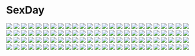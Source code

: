 # SexDay
![](https://konachan.com/jpeg/26de653aead0b19ca4c2e0adc83315c6/Konachan.com%20-%2017945%20shakugan_no_shana%20shana.jpg)
![](https://konachan.com/jpeg/01d43bca789202f7588168dc2b8a9438/Konachan.com%20-%20214821%20animal_ears%20aqua_eyes%20bed%20bell%20blonde_hair%20bra%20breasts%20choker%20cleavage%20fang%20foxgirl%20long_hair%20navel%20original%20panties%20rayn%20tail%20underwear.jpg)
![](https://konachan.com/jpeg/869c77ddab88ddfd4f6ae528ea348b82/Konachan.com%20-%2046116%20code_geass%20kallen_stadtfeld%20shirley_fenette.jpg)
![](https://konachan.com/image/665657e78eb3d4819fdca9d8d5c56c9c/Konachan.com%20-%2053521%20animal%20bird%20dress%20hatsune_miku%20long_hair%20twintails%20vocaloid.jpg)
![](https://konachan.com/image/c2f32cf2d15732694ef63862cb06d91a/Konachan.com%20-%2093097%20dress%20landscape%20scenic%20sky%20summer_dress%20tagme%20tko%20water.jpg)
![](https://konachan.com/image/4783437f46e6c3bf250e2cade3c02f38/Konachan.com%20-%20174847%20blush%20brown_hair%20flat_chest%20hikoukigumo_no_mukougawa%20hirosaki_mina%20logo%20navel%20nipples%20nude%20purinko%20purple_eyes%20ribbons%20scarf%20thighhighs.jpg)
![](https://konachan.com/jpeg/366ddc9b1bcca3a95c48e0ee36d4df92/Konachan.com%20-%20234736%20akinashi_yuu%20blonde_hair%20book%20couch%20dress%20green_eyes%20long_hair%20shirt%20socks.jpg)
![](https://konachan.com/jpeg/d5b6a0a6cd42b5039da3b2adb5b73529/Konachan.com%20-%20281994%20anthropomorphism%20ass%20bed%20brown_hair%20dress%20gradient%20green_eyes%20nuka_%28nvkka%29%20panties%20ponytail%20signed%20skirt_lift%20socks%20summer_dress%20underwear.jpg)
![](https://konachan.com/jpeg/5ac4ec3610c8ead4ce9fa409d6eed180/Konachan.com%20-%20145680%20animal%20black_hair%20bow%20cage%20cape%20dog%20feathers%20long_hair%20reiuji_utsuho%20siirakannu%20touhou%20wings.jpg)
![](https://konachan.com/jpeg/50db4a5671d5dd7243429f9064d58843/Konachan.com%20-%20260324%20aoi_haruto%20black_hair%20blue_hair%20bondage%20breasts%20front_wing%20game_cg%20inohara_maki%20long_hair%20male%20ponytail%20red_eyes%20tie%20watanabe_akio.jpg)
![](https://konachan.com/image/6b5ec5674e45fe3ee38b1c3c843c6d39/Konachan.com%20-%20180982%20anthropomorphism%20aqua_eyes%20gengetsu_chihiro%20hat%20hibiki_%28kancolle%29%20kantai_collection%20long_hair%20pantyhose%20skirt%20tie%20white_hair.jpg)
![](https://konachan.com/image/2f94908e28cc86ece02facc252c9d3ce/Konachan.com%20-%20169895%20black_hair%20bow%20dress%20grass%20hakuto_%2828syuku%29%20houraisan_kaguya%20long_hair%20moon%20night%20red_eyes%20ribbons%20touhou%20umbrella.jpg)
![](https://konachan.com/image/759e51ea8c70a35b8023b40cb3f91b50/Konachan.com%20-%20112902%20breasts%20brown_hair%20dokkn%20night%20nipples%20nude%20original%20stars.jpg)
![](https://konachan.com/jpeg/a92c00adb46b44b97bbda62ca578588d/Konachan.com%20-%20117904%20breasts%20lala_satalin_deviluke%20nipples%20nude%20pussy%20run_elsie_jewelria%20sairenji_haruna%20tail%20to_love_ru%20transparent%20uncensored%20vector.jpg)
![](https://konachan.com/jpeg/a7fde96f8eab8b72bfbb88f896f62b23/Konachan.com%20-%20146405%20asakaya%20barefoot%20black_hair%20dress%20long_hair%20original.jpg)
![](https://konachan.com/jpeg/48426a9df3d8c26a3fd2d3f054fda3a9/Konachan.com%20-%20289698%20annin_doufu%20eyepatch%20hayasaka_mirei%20horns%20idolmaster%20idolmaster_cinderella_girls%20loli%20purple_hair%20short_hair%20thighhighs.jpg)
![](https://konachan.com/image/70e68561ae003263f0e2bddb89cf27f5/Konachan.com%20-%2023600%20air%20kamio_misuzu%20key%20kirishima_kano%20tohno_minagi%20visualart.jpg)
![](https://konachan.com/image/d1bd5603c0e071ac2ca6b4631e78fc1a/Konachan.com%20-%2073339%20hatsune_miku%20vocaloid.jpg)
![](https://konachan.com/image/45e39c3eb45019daa08688b4559a6039/Konachan.com%20-%2070277%20all_male%20animal%20bird%20kagamine_len%20male%20vocaloid.jpg)
![](https://konachan.com/jpeg/a7f6d15e3a8ff559653c9b8df27b9a77/Konachan.com%20-%2066484%20kagamine_rin%20vocaloid.jpg)
![](https://konachan.com/jpeg/d7223fc06d20580a243e596e3d880153/Konachan.com%20-%20121214%202girls%20game_cg%20long_hair%20sengoku_hime%20twins%20white_hair.jpg)
![](https://konachan.com/image/42e93d8143e10aac49529fbfcf328ec3/Konachan.com%20-%2018473%20chidori_kaname%20full_metal_panic%20sagara_sousuke.jpg)
![](https://konachan.com/image/b8cbdbe380f58a1c25cce76ac44e4dae/Konachan.com%20-%20269111%20animal%20black_eyes%20black_hair%20cat%20chain%20hat%20kneehighs%20long_hair%20morifumi%20original%20school_uniform%20skirt%20tie.jpg)
![](https://konachan.com/image/a904313af31d16c78ea2202fe47f1a4e/Konachan.com%20-%2067405%20dokuro_chrome%20group%20katekyou_hitman_reborn%20male%20rokudou_mukuro%20snow.jpg)
![](https://konachan.com/jpeg/7d8cd7e1b4cb4e9e403b54448df601a1/Konachan.com%20-%20201492%20aisare_roommate%20blonde_hair%20breasts%20game_cg%20long_hair%20navel%20nipples%20nude%20purple_eyes%20pussy%20reon%20shidou_aisha%20spread_legs%20uncensored%20yu-ta.jpg)
![](https://konachan.com/jpeg/a99c53ca157b98944341eaac4f452030/Konachan.com%20-%20181667%2035_%28pixiv%29%20all_male%20bandage%20black_hair%20male%20monochrome%20short_hair%20shorts%20white.jpg)
![](https://konachan.com/jpeg/7c72ab5cbba6d23544ee2c9ad29ac707/Konachan.com%20-%2080385%20komeiji_koishi%20komeiji_satori%20touhou.jpg)
![](https://konachan.com/image/221527c5e142b2cdea287fc319d01747/Konachan.com%20-%20286662%20bicolored_eyes%20bow%20hololive%20kagura_mea%20long_hair%20navel%20necklace%20no_bra%20open_shirt%20panties%20purple_hair%20shirt%20signed%20slyvia%20underwear.jpg)
![](https://konachan.com/jpeg/be5bc7c0df927e6104130fa1c36c37f6/Konachan.com%20-%20243328%20blue_eyes%20blush%20bow%20brown_hair%20food%20ice_cream%20ichiyou_moka%20long_hair%20original%20popsicle%20school_uniform%20twintails.jpg)
![](https://konachan.com/image/ff08e4d7fa5dae2066d5b449f224d4e4/Konachan.com%20-%2062048%20blush%20brown_hair%20flyable_heart%20game_cg%20inaba_yui%20itou_noiji%20katsuragi_syo%20ribbons%20school_uniform%20short_hair.jpg)
![](https://konachan.com/image/cd44e35f869417c5e7e6d1228334430e/Konachan.com%20-%20257265%20animal%20azur_lane%20bell%20boots%20bow%20candy%20chain%20christmas%20dress%20food%20gloves%20gyaza%20hat%20horns%20long_hair%20pink_eyes%20pink_hair%20reindeer%20ribbons%20scarf%20snow.jpg)
![](https://konachan.com/image/1df91935b9f286d6e1c5b0ba715c6945/Konachan.com%20-%2080225%20all_male%20fire%20katekyou_hitman_reborn%20male%20sawada_tsunayoshi.jpg)
![](https://konachan.com/image/29dd3fcb0f8763fe6a12e03a939177f3/Konachan.com%20-%20241702%20ball%20blonde_hair%20blush%20breasts%20isshiki_iroha%20nipples%20no_bra%20panties%20pantyhose%20shirt_lift%20short_hair%20sport%20underwear%20yellow_eyes%20yutsuki_ryou.jpg)
![](https://konachan.com/jpeg/dee61cb1c3f7c4431d7a32d661f7dfa4/Konachan.com%20-%2084893%20panty_%26_stocking_with_garterbelt%20reshiru%20stocking_%28character%29%20vector.jpg)
![](https://konachan.com/image/e177b3a7aca7baffc0691f3f2dd72f61/Konachan.com%20-%20304706%20book%20brown_hair%20building%20code%3A_d-blood%20gloves%20japanese_clothes%20long_hair%20miko%20red_eyes%20red_hair%20somehira_katsu%20thighhighs%20uesugi_eri.jpg)
![](https://konachan.com/image/bd645790c5cf543658908590cc873d40/Konachan.com%20-%20119321%20animal_ears%20book%20bunnygirl%20christmas%20drink%20flowers%20food%20inaba_tewi%20monochrome%20nobita%20sketch%20teddy_bear%20touhou.jpg)
![](https://konachan.com/image/d7ae55d672360f91e6ef036c1b80a9db/Konachan.com%20-%20126025%20all_male%20animal_ears%20blonde_hair%20blue_eyes%20catboy%20hoodie%20kagamine_len%20kuroi_%28liar-player%29%20male%20stars%20tail%20vocaloid.jpg)
![](https://konachan.com/image/ac402bfefdea2f8c8618e38bc212016c/Konachan.com%20-%20238354%20aruciii%20blush%20breast_hold%20brown_eyes%20gray_hair%20jpeg_artifacts%20loli%20long_hair%20nipples%20no_bra%20original%20ribbons%20shirt_lift%20twintails.jpg)
![](https://konachan.com/image/1c71aa0b1c774dfdca28732ae65268b2/Konachan.com%20-%20118712%20agekichi%20bell%20breasts%20brown_hair%20cake%20cameltoe%20catgirl%20cleavage%20food%20garter%20hat%20long_hair%20original%20pink_hair%20ribbons%20swimsuit%20syroh%20tail%20tie.jpg)
![](https://konachan.com/image/c0ab702b75449df732f12c6b2bf27673/Konachan.com%20-%2049460%20tagme%20train.jpg)
![](https://konachan.com/image/2d140930a57857c0da0b29462f4f65a8/Konachan.com%20-%20274639%20black_hair%20breast_hold%20breasts%20gray%20hat%20navel%20nipples%20open_shirt%20ouma_tokiichi%20pointed_ears%20pussy%20red_eyes%20short_hair%20touhou%20uncensored%20wings.jpg)
![](https://konachan.com/jpeg/f9691b97149e94d5ee80817fa7fc3b0f/Konachan.com%20-%20256150%20beach%20bikini%20cameltoe%20clouds%20drink%20game_cg%20kuraki_ena%20long_hair%20material_brave%20sky%20swimsuit%20tagme_%28artist%29%20water%20wet%20wink.jpg)
![](https://konachan.com/jpeg/ad821bb79c2a72e87f6649e22fc13181/Konachan.com%20-%20261628%20aliasing%20armor%20ass%20bikini%20breasts%20brown_hair%20elbow_gloves%20gloves%20niranome%20original%20pointed_ears%20red_eyes%20short_hair%20sideboob%20swimsuit%20tail.jpg)
![](https://konachan.com/image/3cc1be229ce9c2c05e0e1c9fb2385c27/Konachan.com%20-%207955%20black%20long_hair%20red_eyes%20red_hair%20shakugan_no_shana%20shana.jpg)
![](https://konachan.com/image/162ffda1b7af63204000b044cb5d5b20/Konachan.com%20-%2037644%20card_captor_sakura%20daidouji_tomoyo%20kinomoto_sakura%20moonknives%20school_uniform%20snow.jpg)
![](https://konachan.com/image/24fdafb5107e93c0537ea4d4ab9c9467/Konachan.com%20-%20249168%20barefoot%20choker%20dress%20euryale%20fate_grand_order%20fate_%28series%29%20headdress%20long_hair%20purple_eyes%20purple_hair%20tsukasa_kinako%20twintails%20white%20wristwear.jpg)
![](https://konachan.com/image/7364636afd426604ae8f579304e62394/Konachan.com%20-%20268744%20blush%20bodysuit%20bondage%20bubbles%20original%20purinpu%20rope%20short_hair%20underwater%20water%20white_hair.jpg)
![](https://konachan.com/image/bd1db5979e1c1b38d6991d16270fd9c2/Konachan.com%20-%20124062%20animal_ears%20bunny%20flowers%20hoodie%20jiman%20purple_eyes%20thighhighs%20tie%20vocaloid%20voiceroid%20yuzuki_yukari.jpg)
![](https://konachan.com/image/de5fc311e30d8e7816fffb6e9cd0efb3/Konachan.com%20-%2025317%20animal%20azuma_kiyohiko%20cat%20koiwai_yotsuba%20white%20yotsubato%21.jpg)
![](https://konachan.com/image/9fba2040a12b58b59a8449a327623e22/Konachan.com%20-%20117214%20black_hair%20blonde_hair%20boku_wa_tomodachi_ga_sukunai%20green_eyes%20kashiwazaki_sena%20mikazuki_yozora%20purple_eyes.jpg)
![](https://konachan.com/image/37c1bd12a33a8a7822af622b75271e01/Konachan.com%20-%20219455%20blonde_hair%20brown_eyes%20glasses%20gloves%20gun%20hat%20original%20skirt%20tagme_%28artist%29%20thighhighs%20weapon.jpg)
![](https://konachan.com/image/507befcd627016f48833b854d64c9f0a/Konachan.com%20-%20193981%20aliasing%20anthropomorphism%20black_hair%20blonde_hair%20blue_eyes%20braids%20brown_hair%20group%20headband%20ponytail%20red_eyes%20tailam%20thighhighs%20twintails%20yukata.jpg)
![](https://konachan.com/image/6ae1a059b69e0ef692479e8366ab20c8/Konachan.com%20-%20261613%20aliasing%20aqua_eyes%20aqua_hair%20aqua_%28konosuba%29%20boots%20kono_subarashii_sekai_ni_shukufuku_wo%21%20lingsexuanlv%20long_hair%20skirt%20thighhighs.jpg)
![](https://konachan.com/jpeg/c0c817372d3afc3c24d61a050c6559f6/Konachan.com%20-%20240664%20aqua_eyes%20blush%20bow%20eromanga-sensei%20gray_hair%20izumi_sagiri%20loli%20long_hair%20morokoshi_%28tekku%29%20navel%20ribbons%20shorts.jpg)
![](https://konachan.com/jpeg/cabbdd5996e7d692219a4aa2f94cec7c/Konachan.com%20-%20204853%20book%20bow%20brown_hair%20collar%20genderswap%20green_eyes%20hat%20headband%20headphones%20knife%20long_hair%20paper%20ponytail%20short_hair%20uniform%20yellow_eyes.jpg)
![](https://konachan.com/jpeg/001c89bbfd8b82aa64655e510f680d05/Konachan.com%20-%20277611%20bikini%20blue_eyes%20blush%20breasts%20brown_hair%20choker%20erect_nipples%20hololive%20navel%20short_hair%20sideboob%20signed%20swimsuit%20wantsuupanchi%20watermark.jpg)
![](https://konachan.com/jpeg/347c533c48a5257607d9bf8b77528cd9/Konachan.com%20-%20270686%20anal%20aqua_eyes%20blush%20breasts%20catgirl%20collar%20long_hair%20minori%20navel%20nipples%20panties%20pussy%20stockings%20tail%20trinoline%20uncensored%20underwear%20white.jpg)
![](https://konachan.com/jpeg/f951c4a84790f95c28281884fe3dd90f/Konachan.com%20-%20120837%20108_%28ginyirokoubou%29%20darker_than_black%20flowers%20nude%20yin.jpg)
![](https://konachan.com/jpeg/b3df986b5fa9547c93df13efbdff18d0/Konachan.com%20-%20237609%20barefoot%20black_hair%20blush%20bra%20breasts%20censored%20long_hair%20nipples%20open_shirt%20pubic_hair%20purple_eyes%20pussy%20pussy_juice%20skirt%20skirt_lift%20underwear%20wet.jpg)
![](https://konachan.com/image/8319ba1c4b4b77deedd6ac5c2a7ff70b/Konachan.com%20-%20256360%20anthropomorphism%20antiqq%20black_hair%20blood%20breasts%20fire%20headband%20japanese_clothes%20kantai_collection%20long_hair%20miko%20red_eyes%20torn_clothes.jpg)
![](https://konachan.com/image/1daf919bdae4ed7a765655d0e3bc456e/Konachan.com%20-%20117717%20ameru.miro%20bow%20building%20city%20fujiwara_no_mokou%20kamishirasawa_keine%20long_hair%20night%20signed%20touhou%20white_hair.jpg)
![](https://konachan.com/jpeg/179c8f1eeeb3bf40567279104d4a05cd/Konachan.com%20-%20269765%20bike_shorts%20blonde_hair%20blue_eyes%20breasts%20erect_nipples%20gloves%20gradient%20headband%20horns%20loli%20myr_%28p%26d%29%20short_hair%20shorts%20tail%20waifu2x%20watermark.jpg)
![](https://konachan.com/image/c3ea0f3cd8e21114a8e67230da03a064/Konachan.com%20-%20277254%20bed%20blush%20breasts%20close%20fate_%28series%29%20fate_stay_night%20long_hair%20matou_sakura%20nude%20purple_eyes%20purple_hair%20sketch%20tomozero.jpg)
![](https://konachan.com/image/70a8fdc79f73bee0489dbc89da244c26/Konachan.com%20-%2092073%20animal%20aqua_hair%20hatsune_miku%20koi_wa_sensou_%28vocaloid%29%20long_hair%20microphone%20red_eyes%20skirt%20thighhighs%20tiger%20vocaloid.jpg)
![](https://konachan.com/jpeg/47f5f4eb0c998df49714ada86da4d77a/Konachan.com%20-%20277542%20blue_eyes%20fate_grand_order%20fate_%28series%29%20honey_bee_%28bancoth%29%20long_hair%20meltryllis%20navel%20purple_hair.jpg)
![](https://konachan.com/jpeg/6b771013562fb002f48b4c0424d2dc5e/Konachan.com%20-%2043985%20beedrill%20hitec%20moemon%20pokemon.jpg)
![](https://konachan.com/image/172b76f734e3d5137e07e18baf816120/Konachan.com%20-%2040930%20air.jpg)
![](https://konachan.com/image/3b1dd0825f79d8da4c296a294806c51b/Konachan.com%20-%2013799%20jpeg_artifacts%20serial_experiments_lain.jpg)
![](https://konachan.com/image/418886ebd2ef3c82def20016a09266e1/Konachan.com%20-%2025277%20chiba_toshirou%20haruno_sakura%20hatake_kakashi%20male%20nara_shikamaru%20naruto%20temari.jpeg)
![](https://konachan.com/image/bfe07e08d324ccf081ac1e49efe85a4b/Konachan.com%20-%20111626%20all_male%20madara%20male%20natsume_takashi%20natsume_yuujinchou%20ofuda.jpg)
![](https://konachan.com/image/db994682def4aef626e676cb90e7f4cc/Konachan.com%20-%2048138%20kirakishou%20rozen_maiden%20suigintou.jpg)
![](https://konachan.com/jpeg/09c84db8d2c4e7ad4452a8e8f4449056/Konachan.com%20-%20194359%20blush%20breasts%20dengeki_hime%20logo%20long_hair%20mitsumomo_mamu%20nipples%20no_bra%20open_shirt%20panties%20panty_pull%20pink_hair%20school_uniform%20tougou_juri%20underwear.jpg)
![](https://konachan.com/image/e74f31b10a7c4ae4a47732ace970e80b/Konachan.com%20-%20130380%20ia%20uminmin%20vocaloid.jpg)
![](https://konachan.com/jpeg/2a1cc26e4ece6f5c117fd0e8f03b9b09/Konachan.com%20-%20243471%20annin_doufu%20blush%20breasts%20brown_eyes%20brown_hair%20clouds%20dress%20gloves%20green_eyes%20himekawa_yuki%20idolmaster%20long_hair%20petals%20ponytail%20ribbons%20sky.jpg)
![](https://konachan.com/jpeg/13156945b4d5b66dc326348046d77033/Konachan.com%20-%20291078%20aqua_eyes%20breasts%20cleavage%20hyperdimension_neptunia%20kludea%20long_hair%20purple_hair%20purple_heart%20see_through%20wings.jpg)
![](https://konachan.com/image/f3885b7d0e20ee5fa95739925c63632b/Konachan.com%20-%2025171%20flcl%20gainax%20samejima_mamimi%20tagme.jpg)
![](https://konachan.com/jpeg/8c25d1e245b6f579c31a616aa9df78e6/Konachan.com%20-%20203229%20animal_ears%20breasts%20censored%20chiri_%28atlanta%29%20chuablesoft%20cum%20dark_skin%20dress%20fang%20game_cg%20long_hair%20nipples%20no_bra%20nopan%20penis%20pussy%20sex%20white_hair.jpg)
![](https://konachan.com/image/344168ebca742927b8f83f2abab7fdc3/Konachan.com%20-%2071765%20blush%20breasts%20bunnygirl%20catgirl%20cleavage%20collar%20green_hair%20long_hair%20maid%20navel%20original%20pussy_juice%20red_eyes%20short_hair%20stairs%20thighhighs%20torisan.jpg)
![](https://konachan.com/jpeg/ae487d03ded5cb08b4c6cbc74e64b262/Konachan.com%20-%20107494%205_nenme_no_houkago%20akiyama_mio%20headphones%20hirasawa_ui%20hirasawa_yui%20k-on%21%20kantoku%20kotobuki_tsumugi%20monochrome%20nakano_azusa%20sketch%20tainaka_ritsu%20white.jpg)
![](https://konachan.com/jpeg/c39751915391207e3b4f5430c5d8cb8d/Konachan.com%20-%20280659%20ass%20bed%20blonde_hair%20braids%20cammy_white%20cutesexyrobutts%20gloves%20green_eyes%20hat%20long_hair%20penis%20sex%20street_fighter%20uncensored.jpg)
![](https://konachan.com/image/bf568525951e1dfd260210d9fd5062dd/Konachan.com%20-%20113094%20hong_meiling%20morino_hon%20touhou.jpg)
![](https://konachan.com/image/82db89778d312a18d210a4a8e8336c24/Konachan.com%20-%2057691%20all_male%20catboy%20chibi%20code_geass%20kururugi_suzaku%20lelouch_lamperouge%20male.jpg)
![](https://konachan.com/image/43538c2b21bfd2b8708c2cf06dacabc1/Konachan.com%20-%20164387%20moppu810%20pikmin%20pikmin_%28creature%29.jpg)
![](https://konachan.com/image/b0bcee32ea579e4fd4d207b3f2dd1656/Konachan.com%20-%2053751%20code_geass%20scan%20shirley_fenette.jpg)
![](https://konachan.com/jpeg/80a0461bfe82b419f846a167e5508623/Konachan.com%20-%20147568%20akashiya_moka%20blue_hair%20breasts%20demon%20kurono_kurumu%20rosario%2Bvampire%20succubus%20tail%20topless%20underwear%20wings%20yuri.jpg)
![](https://konachan.com/image/7c417d5370918b415cebe5ef8b21755d/Konachan.com%20-%20112616%205_nenme_no_houkago%20black_hair%20blue_eyes%20kantoku%20long_hair%20miyaguchi_hiromi%20original%20scan%20sunset%20thighhighs.jpg)
![](https://konachan.com/jpeg/91e07757aa3b210de81b2abf56f56f6b/Konachan.com%20-%20246990%20aliasing%20black_hair%20blonde_hair%20brown_eyes%20dress%20gloves%20kiomota%20loli%20long_hair%20petals%20pink_hair%20red_eyes%20short_hair%20water%20wristwear%20yellow_eyes.jpg)
![](https://konachan.com/image/c1e714934c7a9c7a65a4833b0307c651/Konachan.com%20-%2021228%20fantasy_earth_zero%20hat%20red_eyes%20shingo_%28missing_link%29%20witch.jpg)
![](https://konachan.com/jpeg/e04694dacdcd5fa4f49b68c175b29088/Konachan.com%20-%20260401%20braids%20brown_hair%20clouds%20flowers%20long_hair%20original%20paper%20school_uniform%20sheepd%20signed%20sky%20tie%20twintails.jpg)
![](https://konachan.com/jpeg/c8a110c49fa3439aafdd323ccc14ff9a/Konachan.com%20-%2085221%202girls%20angel_beats%21%20chibi%20food%20gray_hair%20green_eyes%20nakamura_yuri%20purple_hair%20robata%20school_uniform%20tachibana_kanade%20white%20yellow_eyes.jpg)
![](https://konachan.com/image/2b1ed27f456a613ec0519e62068d85fe/Konachan.com%20-%20197423%20animal_ears%20aqua_hair%20bell%20catgirl%20close%20gloves%20hatsune_miku%20necklace%20night%20no_bra%20pantyhose%20red_eyes%20skirt%20vocaloid%20watermark.jpg)
![](https://konachan.com/image/4d5c42976e95530d7199c042f4cf598b/Konachan.com%20-%20175736%20anthropomorphism%20bodysuit%20cape%20gloves%20gray_hair%20hong%20kantai_collection%20long_hair%20navel%20night%20red_eyes%20skintight%20water%20wo-class_aircraft_carrier.jpg)
![](https://konachan.com/image/468c08a3e9d9b14feec9f7a573cf3dea/Konachan.com%20-%20221666%20chinchira%20yubel%20yu-gi-oh.jpg)
![](https://konachan.com/jpeg/854a6f0d86b50f210e89e546c9f57028/Konachan.com%20-%20202603%20all_male%20angel_beats%21%20game_cg%20key%20male%20na-ga%20naoi_ayato.jpg)
![](https://konachan.com/image/bfb5d88d15e0f69b6533043fc6c50638/Konachan.com%20-%2018704%20kanon%20snow%20tsukimiya_ayu.jpg)
![](https://konachan.com/image/5cf6916fa3e4f6262b462298b1c9d373/Konachan.com%20-%2084393%20all_male%20code_geass%20kururugi_suzaku%20lelouch_lamperouge%20male.jpg)
![](https://konachan.com/image/fd556b8ca9adf1fb30cf7ec1b26bf9bd/Konachan.com%20-%20128543%20hatsune_miku%20vocaloid.jpg)
![](https://konachan.com/jpeg/c181e644b207f61d2573382e186c9e58/Konachan.com%20-%20201699%20akine_%28kuroyuri%29%20bed%20blue_eyes%20blue_hair%20long_hair%20nude%20sound_voltex.jpg)
![](https://konachan.com/jpeg/abcaaa11fc597dad8a0fd4587c0ae93d/Konachan.com%20-%20266134%20barefoot%20blue_eyes%20blush%20breasts%20brown_hair%20game_cg%20long_hair%20naked_shirt%20nipples%20open_shirt%20shirt%20tagme_%28artist%29.jpg)
![](https://konachan.com/image/73a923fd65feb8c93168750495409556/Konachan.com%20-%2012292%20cowboy_bebop%20faye_valentine.jpg)
